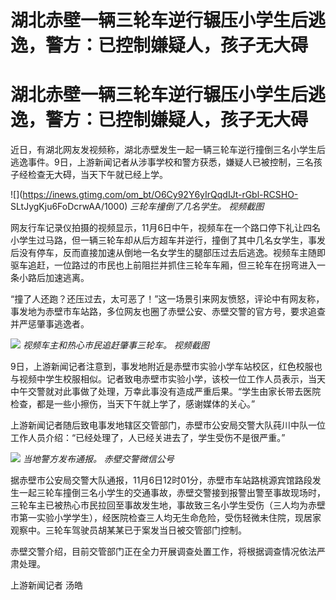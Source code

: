# 湖北赤壁一辆三轮车逆行辗压小学生后逃逸，警方：已控制嫌疑人，孩子无大碍

# 湖北赤壁一辆三轮车逆行辗压小学生后逃逸，警方：已控制嫌疑人，孩子无大碍

近日，有湖北网友发视频称，湖北赤壁发生一起一辆三轮车逆行撞倒三名小学生后逃逸事件。9日，上游新闻记者从涉事学校和警方获悉，嫌疑人已被控制，三名孩子经检查无大碍，当天下午就已经上学。

![](https://inews.gtimg.com/om_bt/O6Cy92Y6yIrQqdIJt-rGbl-RCSHO-
SLtJygKju6FoDcrwAA/1000) _三轮车撞倒了几名学生。 视频截图_

网友行车记录仪拍摄的视频显示，11月6日中午，视频车在一个路口停下礼让四名小学生过马路，但一辆三轮车却从后方超车并逆行，撞倒了其中几名女学生，事发后没有停车，反而直接加速从倒地一名女学生的腿部压过去后逃逸。视频车主随即驱车追赶，一位路过的市民也上前阻拦并抓住三轮车车厢，但三轮车在拐弯进入一条小路后加速逃离。

“撞了人还跑？还压过去，太可恶了！”这一场景引来网友愤怒，评论中有网友称，事发地为赤壁市车站路，多位网友也圈了赤壁公安、赤壁交警的官方号，要求追查并严惩肇事逃逸者。

![](https://inews.gtimg.com/om_bt/OgSmIdV8yoft2SnLAW4o3QzF_r1N7iZh2DKq7gLsG8C7YAA/1000)
_视频车主和热心市民追赶肇事三轮车。 视频截图_

9日，上游新闻记者注意到，事发地附近是赤壁市实验小学车站校区，红色校服也与视频中学生校服相似。记者致电赤壁市实验小学，该校一位工作人员表示，当天中午交警就对此事做了处理，万幸此事没有造成严重后果。“学生由家长带去医院检查，都是一些小擦伤，当天下午就上学了，感谢媒体的关心。”

上游新闻记者随后致电事发地辖区交管部门，赤壁市公安局交警大队莼川中队一位工作人员介绍：“已经处理了，人已经关进去了，学生受伤不是很严重。”

![](https://inews.gtimg.com/om_bt/ODGAJ3TgS9RBdx0yLRtjezR8AH59dUXVaDTXPNLGWq3ZoAA/1000)
_当地警方发布通报。 赤壁交警微信公号_

据赤壁市公安局交警大队通报，11月6日12时01分，赤壁市车站路桃源宾馆路段发生一起三轮车撞倒三名小学生的交通事故，赤壁交警接到报警出警至事故现场时，三轮车主已被热心市民拉回至事故发生地，事故致三名小学生受伤（三人均为赤壁市第一实验小学学生），经医院检查三人均无生命危险，受伤轻微未住院，现居家观察中。三轮车驾驶员胡某某已于案发当日被交管部门控制。

赤壁交警介绍，目前交管部门正在全力开展调查处置工作，将根据调查情况依法严肃处理。

上游新闻记者 汤皓

